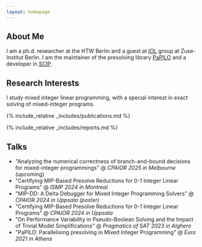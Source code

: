 ```yaml
---
layout: homepage
---
```


## About Me

I am a ph.d. researcher at the HTW Berlin and a guest at [IOL]([https://github.com/ZIB-IOL](https://iol.zib.de/)) group at Zuse-Institut Berlin. I am the maintainer of the presolving library [PaPILO](https://github.com/scipopt/papilo) and a developer in [SCIP](https://github.com/scipopt/).

## Research Interests

I study mixed integer linear programming, with a special interest in exact solving of mixed-integer programs.

{% include_relative _includes/publications.md %}

{% include_relative _includes/reports.md %}



## Talks

- "Analyzing the numerical correctness of branch-and-bound decisions for mixed-integer programmings" @ *CPAIOR 2025 in Melbourne* (upcoming)
- "Certifying MIP-Based Presolve Reductions for 0-1 Integer Linear Programs" @ *ISMP 2024 in Montreal*
- "MIP-DD: A Delta Debugger for Mixed Integer Programming Solvers" @ *CPAIOR 2024 in Uppsala (poster)*
- "Certifying MIP-Based Presolve Reductions for 0-1 Integer Linear Programs" @ *CPAIOR 2024 in Uppsala*
- "On Performance Variability in Pseudo-Boolean Solving and the Impact of Trivial Model Simplifications" @ *Pragmatics of SAT 2023 in Alghero*
- "PaPILO: Parallelising presolving in Mixed Integer Programming" @ *Euro 2021 in Athens*
